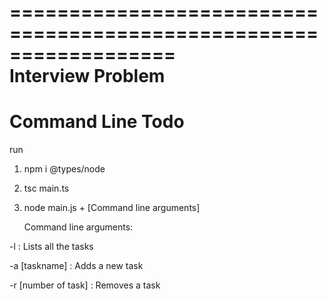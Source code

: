==================================================================  
Interview Problem
==================================================================

# Command Line Todo

run

1. npm i @types/node

2. tsc main.ts

3. node main.js + [Command line arguments]

   Command line arguments:

 -l  :   Lists all the tasks

 -a [taskname] :   Adds a new task
 
 -r [number of task]  :   Removes a task